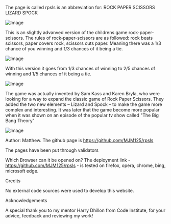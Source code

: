 The page is called rpsls is an abbreviation for:
ROCK PAPER SCISSORS LIZARD SPOCK

![Image](https://github.com/user-attachments/assets/784a7c78-3394-47cc-ab3b-e7ba0d39311a)

This is an slightly advanved version of the childrens game rock-paper-scissors. The rules of rock-paper-scissors are as followed: rock beats scissors, paper covers rock, scissors cuts paper. Meaning there was a 1/3 chance of you winning and 1/3 chances of it being a tie. 

![Image](https://github.com/user-attachments/assets/4377901d-67ed-47ff-81b7-fa2a1dfe6cb4)

With this version it goes from 1/3 chances of winning to 2/5 chances of winning and 1/5 chances of it being a tie.

![Image](https://github.com/user-attachments/assets/d7350507-c1fe-422e-bcee-2eab83d11305)

The game was actually invented by Sam Kass and Karen Bryla, who were looking for a way to expand the classic game of Rock Paper Scissors. They added the two new elements – Lizard and Spock – to make the game more complex and interesting.
It was later that the game become more popular when it was shown on an episode of the popular tv show called "The Big Bang Theory" 

![Image](https://github.com/user-attachments/assets/8e95f860-26d6-47a3-b7f9-32af040927fb)

Author: Matthew. The github page is https://github.com/MJM125/rpsls

The pages have been put through validators 

Which Browser can it be opened on? The deployment link - https://github.com/MJM125/rpsls - is tested on firefox, opera, chrome, bing, microsoft edge.





Credits

No external code sources were used to develop this website.

Acknowledgements

A special thank you to my mentor Harry Dhillon from Code Institute, for your advice, feedback and reviewing my work!
